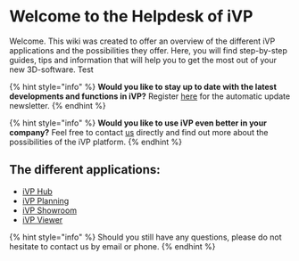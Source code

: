 # Welcome to the Helpdesk of iVP

Welcome. This wiki was created to offer an overview of the different iVP applications and the possibilities they offer. Here, you will find step-by-step guides, tips and information that will help you to get the most out of your new 3D-software. Test

{% hint style="info" %}
**Would you like to stay up to date with the latest developments and functions in iVP?** Register [here](https://www.i-vp.dev) for the automatic update newsletter.
{% endhint %}

{% hint style="info" %}
**Would you like to use iVP even better in your company?** Feel free to contact [us](https://www.ixtenda.com) directly and find out more about the possibilities of the iVP platform.
{% endhint %}

## The different applications:

* [iVP Hub](home/ivp-launcher/)
* [iVP Planning](home/ivp-planning/)
* [iVP Showroom](home/ivp-showroom.md)
* [iVP Viewer](home/ivp-viewer.md)

{% hint style="info" %}
Should you still have any questions, please do not hesitate to contact us by email or phone.
{% endhint %}


